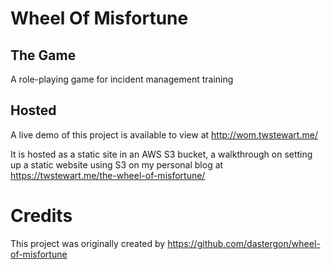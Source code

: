 # Wheel Of Misfortune

## The Game
A role-playing game for incident management training

## Hosted
A live demo of this project is available to view at http://wom.twstewart.me/

It is hosted as a static site in an AWS S3 bucket, a walkthrough on setting up a static website using S3 on my personal blog at https://twstewart.me/the-wheel-of-misfortune/


# Credits
This project was originally created by https://github.com/dastergon/wheel-of-misfortune 




